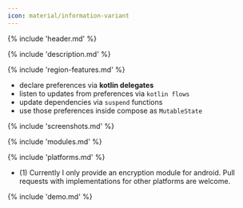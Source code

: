 ```yaml
---
icon: material/information-variant
---
```


{% include 'header.md' %}

{% include 'description.md' %}

{% include 'region-features.md' %}

* declare preferences via **kotlin delegates**
* listen to updates from preferences via `kotlin flows`
* update dependencies via `suspend` functions
* use those preferences inside compose as `MutableState`

{% include 'screenshots.md' %}

{% include 'modules.md' %}

{% include 'platforms.md' %}

* (1) Currently I only provide an encryption module for android. Pull requests with implementations for other platforms are welcome.

{% include 'demo.md' %}